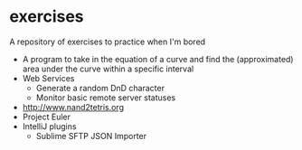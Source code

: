 exercises
=========

A repository of exercises to practice when I'm bored

* A program to take in the equation of a curve and find the (approximated) area under the curve within a specific interval
* Web Services
  * Generate a random DnD character
  * Monitor basic remote server statuses
* http://www.nand2tetris.org
* Project Euler
* IntelliJ plugins
  * Sublime SFTP JSON Importer
